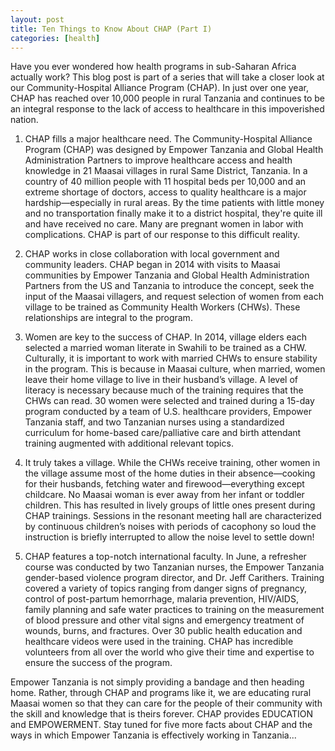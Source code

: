 ```yaml
---
layout: post
title: Ten Things to Know About CHAP (Part I)
categories: [health]
---
```

Have you ever wondered how health programs in sub-Saharan Africa actually work? This blog post is part of a series that will take a closer look at our Community-Hospital Alliance Program (CHAP). In just over one year, CHAP has reached over 10,000 people in rural Tanzania and continues to be an integral response to the lack of access to healthcare in this impoverished nation.


1. CHAP fills a major healthcare need. The Community-Hospital Alliance Program (CHAP) was designed by Empower Tanzania and Global Health Administration Partners to improve healthcare access and health knowledge in 21 Maasai villages in rural Same District, Tanzania. In a country of 40 million people with 11 hospital beds per 10,000 and an extreme shortage of doctors, access to quality healthcare is a major hardship—especially in rural areas. By the time patients with little money and no transportation finally make it to a district hospital, they're quite ill and have received no care. Many are pregnant women in labor with complications. CHAP is part of our response to this difficult reality.

2. CHAP works in close collaboration with local government and community leaders. CHAP began in 2014 with visits to Maasai communities by Empower Tanzania and Global Health Administration Partners from the US and Tanzania to introduce the concept, seek the input of the Maasai villagers, and request selection of women from each village to be trained as Community Health Workers (CHWs). These relationships are integral to the program.

3. Women are key to the success of CHAP. In 2014, village elders each selected a married woman literate in Swahili to be trained as a CHW. Culturally, it is important to work with married CHWs to ensure stability in the program. This is because in Maasai culture, when married, women leave their home village to live in their husband’s village. A level of literacy is necessary because much of the training requires that the CHWs can read. 30 women were selected and trained during a 15-day program conducted by a team of U.S. healthcare providers, Empower Tanzania staff, and two Tanzanian nurses using a standardized curriculum for home-based care/palliative care and birth attendant training augmented with additional relevant topics.

4. It truly takes a village. While the CHWs receive training, other women in the village assume most of the home duties in their absence—cooking for their husbands, fetching water and firewood—everything except childcare. No Maasai woman is ever away from her infant or toddler children. This has resulted in lively groups of little ones present during CHAP trainings. Sessions in the resonant meeting hall are characterized by continuous children’s noises with periods of cacophony so loud the instruction is briefly interrupted to allow the noise level to settle down!

5. CHAP features a top-notch international faculty. In June, a refresher course was conducted by two Tanzanian nurses, the Empower Tanzania gender-based violence program director, and Dr. Jeff Carithers. Training covered a variety of topics ranging from danger signs of pregnancy, control of post-partum hemorrhage, malaria prevention, HIV/AIDS, family planning and safe water practices to training on the measurement of blood pressure and other vital signs and emergency treatment of wounds, burns, and fractures. Over 30 public health education and healthcare videos were used in the training. CHAP has incredible volunteers from all over the world who give their time and expertise to ensure the success of the program.

Empower Tanzania is not simply providing a bandage and then heading home. Rather, through CHAP and programs like it, we are educating rural Maasai women so that they can care for the people of their community with the skill and knowledge that is theirs forever. CHAP provides EDUCATION and EMPOWERMENT. Stay tuned for five more facts about CHAP and the ways in which Empower Tanzania is effectively working in Tanzania...
